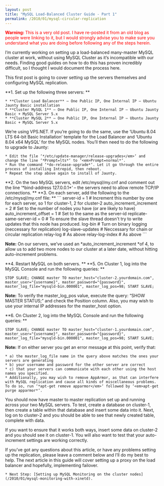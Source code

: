 ```yaml
---
layout: post
title: "MySQL Load-Balanced Cluster Guide - Part 1"
permalink: /2010/01/mysql-circular-replication
---
```


<strong><span style="color: #ff0000;">Warning: </span></strong><span style="color: #ff0000;">This is a very old post. I have re-posted it from an old blog as people were linking to it, but I would strongly advise you to make sure you understand what you are doing before following any of the steps herein.</span>

I’m currently working on setting up a load-balanced many-master MySQL cluster at work, without using MySQL Cluster as it’s incompatible with our needs. Finding good guides on how to do this has proven incredibly difficult, so I thought I would document the process here.

This first post is going to cover setting up the servers themselves and configuring MySQL replication.

**1. Set up the following three servers:
**


	* **Cluster Load Balancer** – One Public IP, One Internal IP – Ubuntu Jaunty Basic installation
	* **Cluster MySQL 1** – One Public IP, One Internal IP – Ubuntu Jaunty Basic + MySQL Server 5.x
	* **Cluster MySQL 2** – One Public IP, One Internal IP – Ubuntu Jaunty Basic + MySQL Server 5.x
</ul>
We’re using VPS.NET. If you’re going to do the same, use the ‘Ubuntu 8.04 LTS 64-bit Basic Installation’ template for the Load Balancer and ‘Ubuntu 8.04 x64 MySQL’ for the MySQL nodes. You’ll then need to do the following to upgrade to Jaunty:


	* Edit the file ‘*/etc/update-manager/release-upgrades</em>‘ and change the line ‘*Prompt=lts*‘ to ‘<em>Prompt=normal*‘.
	* Run the command ‘*do-release-upgrade*‘. Let it go through the entire process of installing Intrepid, then reboot.
	* Repeat the step above again to install of Jaunty.
</ul>
**2. On the two MySQL servers, edit /etc/mysql/my.cnf and comment out the line ‘*bind-address 127.0.0.1*‘ – the servers need to allow remote TCP/IP connections.
**
**3. On each server, add the following to the /etc/mysql/my.cnf file:
**
```
server-id = 1 # Increment this number by one for each server, so 1 for cluster-1, 2 for cluster-2 auto_increment_increment = 2 # Set to the number of nodes you have (or are likely to have) auto_increment_offset = 1 # Set to the same as the server-id replicate-same-server-id = 0 # To ensure the slave thread doesn't try to write updates that this node has produced. log-bin # Turn on binary logging (neccessary for replication) log-slave-updates # Neccessary for chain or circular replication relay-log # As above relay-log-index # As above
```


**Note:** On our servers, we’ve used an *auto_increment_increment *of 4, to allow us to add two more nodes to our cluster at a later date, without hitting auto-increment problems.

**4. Restart MySQL on both servers.
**
**5. On Cluster 1, log into the MySQL Console and run the following queries:
**
```
STOP SLAVE; CHANGE master TO master_host="cluster-2.yourdomain.com", master_user="{username}", master_password="{password}", master_log_file="mysqld-bin.000001", master_log_pos=98; START SLAVE;
```


**Note:** To verify the master_log_pos value, execute the query: “SHOW MASTER STATUS;” and check the Position column. Also, you may wish to use your internal IP addresses for the master_host option.

**6. On Cluster 2, log into the MySQL Console and run the following queries:
**
```
STOP SLAVE; CHANGE master TO master_host="cluster-1.yourdomain.com", master_user="{username}", master_password="{password}", master_log_file="mysqld-bin.000001", master_log_pos=98; START SLAVE;
```


**Note:** If on either server you get an error message at this point, verify that:


	* a) the master_log_file name in the query above matches the ones your servers are generating
	* b) your username and password for the other server are correct
	* c) that your servers can communicate with each other using the host names you specified.
	* Additionally, you may wish to remove AppArmor, as that can interfere with MySQL replication and cause all kinds of miscellaneous problems. To do so, run ‘*apt-get remove apparmor</em>‘ followed by ‘<em>apt-get purge apparmor*‘.
</ul>
You should now have master to master replication set up and running across your two MySQL servers. To test, create a database on cluster-1, then create a table within that database and insert some data into it. Next, log on to cluster-2 and you should be able to see that newly created table, complete with data.

If you want to ensure that it works both ways, insert some data on cluster-2 and you should see it on cluster-1. You will also want to test that your auto-increment settings are working correctly.

If you’ve got any questions about this article, or have any problems setting up the replication, please leave a comment below and I’ll do my best to help. The next article in this guide will cover setting up a proxy on the load balancer and hopefully, implementing failover.


	* Next Step: [Setting up MySQL Monitoring on the cluster nodes](/2010/01/mysql-monitoring-with-xinetd).
</ul>

